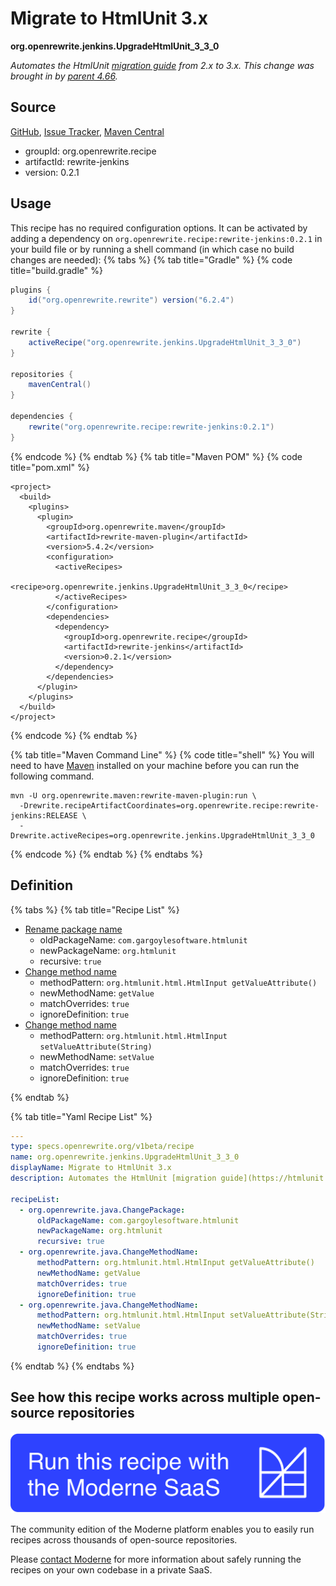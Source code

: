 # Migrate to HtmlUnit 3.x

**org.openrewrite.jenkins.UpgradeHtmlUnit\_3\_3\_0**

_Automates the HtmlUnit [migration guide](https://htmlunit.sourceforge.io/migration.html) from 2.x to 3.x. This change was brought in by [parent 4.66](https://github.com/jenkinsci/plugin-pom/releases/tag/plugin-4.66)._

## Source

[GitHub](https://github.com/openrewrite/rewrite-jenkins/blob/main/src/main/resources/META-INF/rewrite/htmlunit-3.yml), [Issue Tracker](https://github.com/openrewrite/rewrite-jenkins/issues), [Maven Central](https://central.sonatype.com/artifact/org.openrewrite.recipe/rewrite-jenkins/0.2.1/jar)

* groupId: org.openrewrite.recipe
* artifactId: rewrite-jenkins
* version: 0.2.1


## Usage

This recipe has no required configuration options. It can be activated by adding a dependency on `org.openrewrite.recipe:rewrite-jenkins:0.2.1` in your build file or by running a shell command (in which case no build changes are needed): 
{% tabs %}
{% tab title="Gradle" %}
{% code title="build.gradle" %}
```groovy
plugins {
    id("org.openrewrite.rewrite") version("6.2.4")
}

rewrite {
    activeRecipe("org.openrewrite.jenkins.UpgradeHtmlUnit_3_3_0")
}

repositories {
    mavenCentral()
}

dependencies {
    rewrite("org.openrewrite.recipe:rewrite-jenkins:0.2.1")
}
```
{% endcode %}
{% endtab %}
{% tab title="Maven POM" %}
{% code title="pom.xml" %}
```markup
<project>
  <build>
    <plugins>
      <plugin>
        <groupId>org.openrewrite.maven</groupId>
        <artifactId>rewrite-maven-plugin</artifactId>
        <version>5.4.2</version>
        <configuration>
          <activeRecipes>
            <recipe>org.openrewrite.jenkins.UpgradeHtmlUnit_3_3_0</recipe>
          </activeRecipes>
        </configuration>
        <dependencies>
          <dependency>
            <groupId>org.openrewrite.recipe</groupId>
            <artifactId>rewrite-jenkins</artifactId>
            <version>0.2.1</version>
          </dependency>
        </dependencies>
      </plugin>
    </plugins>
  </build>
</project>
```
{% endcode %}
{% endtab %}

{% tab title="Maven Command Line" %}
{% code title="shell" %}
You will need to have [Maven](https://maven.apache.org/download.cgi) installed on your machine before you can run the following command.

```shell
mvn -U org.openrewrite.maven:rewrite-maven-plugin:run \
  -Drewrite.recipeArtifactCoordinates=org.openrewrite.recipe:rewrite-jenkins:RELEASE \
  -Drewrite.activeRecipes=org.openrewrite.jenkins.UpgradeHtmlUnit_3_3_0
```
{% endcode %}
{% endtab %}
{% endtabs %}

## Definition

{% tabs %}
{% tab title="Recipe List" %}
* [Rename package name](../java/changepackage.md)
  * oldPackageName: `com.gargoylesoftware.htmlunit`
  * newPackageName: `org.htmlunit`
  * recursive: `true`
* [Change method name](../java/changemethodname.md)
  * methodPattern: `org.htmlunit.html.HtmlInput getValueAttribute()`
  * newMethodName: `getValue`
  * matchOverrides: `true`
  * ignoreDefinition: `true`
* [Change method name](../java/changemethodname.md)
  * methodPattern: `org.htmlunit.html.HtmlInput setValueAttribute(String)`
  * newMethodName: `setValue`
  * matchOverrides: `true`
  * ignoreDefinition: `true`

{% endtab %}

{% tab title="Yaml Recipe List" %}
```yaml
---
type: specs.openrewrite.org/v1beta/recipe
name: org.openrewrite.jenkins.UpgradeHtmlUnit_3_3_0
displayName: Migrate to HtmlUnit 3.x
description: Automates the HtmlUnit [migration guide](https://htmlunit.sourceforge.io/migration.html) from 2.x to 3.x. This change was brought in by [parent 4.66](https://github.com/jenkinsci/plugin-pom/releases/tag/plugin-4.66).

recipeList:
  - org.openrewrite.java.ChangePackage:
      oldPackageName: com.gargoylesoftware.htmlunit
      newPackageName: org.htmlunit
      recursive: true
  - org.openrewrite.java.ChangeMethodName:
      methodPattern: org.htmlunit.html.HtmlInput getValueAttribute()
      newMethodName: getValue
      matchOverrides: true
      ignoreDefinition: true
  - org.openrewrite.java.ChangeMethodName:
      methodPattern: org.htmlunit.html.HtmlInput setValueAttribute(String)
      newMethodName: setValue
      matchOverrides: true
      ignoreDefinition: true

```
{% endtab %}
{% endtabs %}

## See how this recipe works across multiple open-source repositories

[![Moderne Link Image](/.gitbook/assets/ModerneRecipeButton.png)](https://app.moderne.io/recipes/org.openrewrite.jenkins.UpgradeHtmlUnit_3_3_0)

The community edition of the Moderne platform enables you to easily run recipes across thousands of open-source repositories.

Please [contact Moderne](https://moderne.io/product) for more information about safely running the recipes on your own codebase in a private SaaS.
